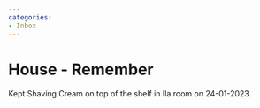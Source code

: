 ```yaml
---
categories:
- Inbox
---
```

# House - Remember

Kept Shaving Cream on top of the shelf in Ila room on 24-01-2023.